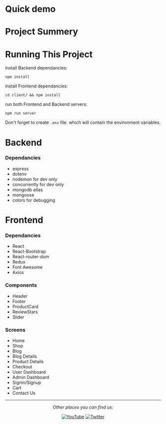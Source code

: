 # Quick demo

# Project Summery

# Running This Project
install Backend dependancies:
```
npm install
```
install Frontend dependancies:
```
cd client/ && npm install
```
run both Frontend and Backend servers:
```
npm run server
```
Don't forget to create ```.env``` file. which will contain the environment variables.

# Backend
### Dependancies
- express 
- dotenv
- nodemon for dev only
- concurrently for dev only
- mongodb atlas 
- mongoose
- colors for debugging

# Frontend 
### Dependancies
- React
- React-Bootstrap
- React-router-dom
- Redux
- Font Awesome
- Axios
### Components
- Header
- Footer
- ProductCard
- ReviewStars
- Slider


### Screens
- Home 
- Shop 
- Blog 
- Blog Details 
- Product Details
- Checkout
- User Dashboard
- Admin Dashboard
- Signin/Signup
- Cart
- Contact Us










---

<div align="center">

<i>Other places you can find us:</i><br>

<a href="#" target="_blank"><img src="https://img.shields.io/badge/YouTube-%23E4405F.svg?&style=flat-square&logo=youtube&logoColor=white" alt="YouTube"></a>
<a href="#" target="_blank"><img src="https://img.shields.io/badge/Twitter-%231877F2.svg?&style=flat-square&logo=twitter&logoColor=white" alt="Twitter"></a>

</div>